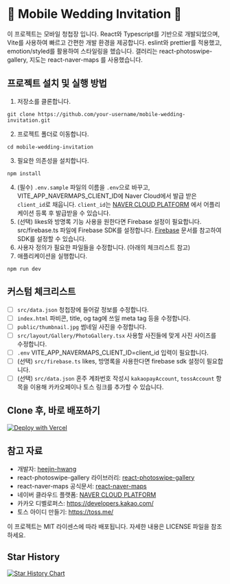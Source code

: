 # 💌 Mobile Wedding Invitation 💌
이 프로젝트는 모바일 청첩장 입니다.
React와 Typescript를 기반으로 개발되었으며, Vite를 사용하여 빠르고 간편한 개발 환경을 제공합니다. 
eslint와 prettier를 적용했고, emotion/styled를 활용하여 스타일링을 헸습니다.
갤러리는 react-photoswipe-gallery, 지도는 react-naver-maps 를 사용했습니다.


## 프로젝트 설치 및 실행 방법

1. 저장소를 클론합니다.
```
git clone https://github.com/your-username/mobile-wedding-invitation.git
```
2. 프로젝트 폴더로 이동합니다.
```
cd mobile-wedding-invitation
```
3. 필요한 의존성을 설치합니다.
```
npm install
```
4. (필수) `.env.sample` 파일의 이름을 `.env`으로 바꾸고, VITE_APP_NAVERMAPS_CLIENT_ID에 Naver Cloud에서 발급 받은 `client_id`로 채웁니다. `client_id`는 [NAVER CLOUD PLATFORM](https://console.ncloud.com/naver-service/application) 에서 어플리케이션 등록 후 발급받을 수 있습니다.
5. (선택) likes와 방명록 기능 사용을 원한다면 Firebase 설정이 필요합니다. src/firebase.ts 파일에 Firebase SDK를 설정합니다. [Firebase](https://firebase.google.com/docs/web/setup?hl=ko) 문서를 참고하여 SDK를 설정할 수 있습니다.
6. 사용자 정의가 필요한 파일들을 수정합니다. (아래의 체크리스트 참고)
7. 애플리케이션을 실행합니다.
```
npm run dev
```



## 커스텀 체크리스트

- [ ] `src/data.json` 청첩장에 들어갈 정보를 수정합니다.
- [ ] `index.html` 파비콘, title, og tag에 쓰일 meta tag 등을 수정합니다.
- [ ] `public/thumbnail.jpg` 썸네일 사진을 수정합니다.
- [ ] `src/layout/Gallery/PhotoGallery.tsx` 사용할 사진들에 맞게 사진 사이즈를 수정합니다.
- [ ] `.env` VITE_APP_NAVERMAPS_CLIENT_ID=client_id 입력이 필요합니다.
- [ ] (선택) `src/firebase.ts` likes, 방명록을 사용한다면 firebase sdk 설정이 필요합니다.
- [ ] (선택) `src/data.json` 혼주 계좌번호 작성시 `kakaopayAccount`, `tossAccount` 항목을 이용해 카카오페이나 토스 링크를 추가할 수 있습니다.

## Clone 후, 바로 배포하기

[![Deploy with Vercel](https://vercel.com/button)](https://vercel.com/new/clone?repository-url=https%3A%2F%2Fgithub.com%2Fheejin-hwang%2Fmobile-wedding-invitation)


## 참고 자료

- 개발자: [heejin-hwang](https://github.com/heejin-hwang)
- react-photoswipe-gallery 라이브러리: [react-photoswipe-gallery](https://www.npmjs.com/package/react-photoswipe-gallery)
- react-naver-maps 공식문서: [react-naver-maps](https://zeakd.github.io/react-naver-maps/)
- 네이버 클라우드 플랫폼: [NAVER CLOUD PLATFORM](https://console.ncloud.com/naver-service/application)
- 카카오 디벨로퍼스: https://developers.kakao.com/
- 토스 아이디 만들기: https://toss.me/


이 프로젝트는 MIT 라이센스에 따라 배포됩니다. 자세한 내용은 LICENSE 파일을 참조하세요.

## Star History

[![Star History Chart](https://api.star-history.com/svg?repos=heejin-hwang/mobile-wedding-invitation&type=Date)](https://star-history.com/#heejin-hwang/mobile-wedding-invitation&Date)

